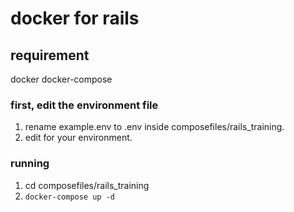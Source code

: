# docker for rails

## requirement
docker
docker-compose

### first, edit the environment file
1. rename example.env to .env inside composefiles/rails_training.
1. edit for your environment.

### running
1. cd composefiles/rails_training
1. `docker-compose up -d`
